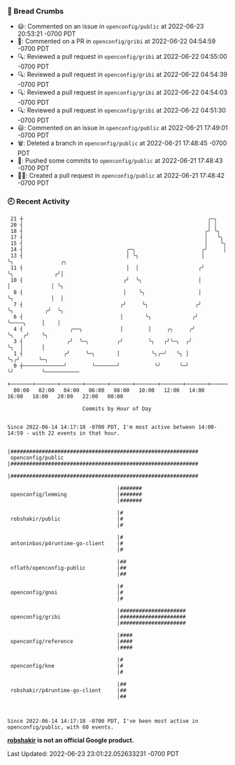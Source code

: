 ### 🍞 Bread Crumbs

 * 😃: Commented on an issue in `openconfig/public` at 2022-06-23 20:53:21 -0700 PDT
 * 💬: Commented on a PR in  `openconfig/gribi` at 2022-06-22 04:54:59 -0700 PDT
 * 🔍: Reviewed a pull request in  `openconfig/gribi` at 2022-06-22 04:55:00 -0700 PDT
 * 🔍: Reviewed a pull request in  `openconfig/gribi` at 2022-06-22 04:54:39 -0700 PDT
 * 🔍: Reviewed a pull request in  `openconfig/gribi` at 2022-06-22 04:54:03 -0700 PDT
 * 🔍: Reviewed a pull request in  `openconfig/gribi` at 2022-06-22 04:51:30 -0700 PDT
 * 😃: Commented on an issue in `openconfig/public` at 2022-06-21 17:49:01 -0700 PDT
 * 🗑: Deleted a branch in `openconfig/public` at 2022-06-21 17:48:45 -0700 PDT
 * 🚢: Pushed some commits to `openconfig/public` at 2022-06-21 17:48:43 -0700 PDT
 * ✍🏼: Created a pull request in `openconfig/public` at 2022-06-21 17:48:42 -0700 PDT

### 🕘 Recent Activity
```
 21 ┼                                                           ╭─╮
 20 ┤                                                           │ │
 18 ┤                                                          ╭╯ ╰╮
 17 ┤                                                          │   ╰╮
 15 ┤                                                          │    ╰╮
 14 ┤                                 ╭─╮                     ╭╯     │
 13 ┤                                 │ ╰╮                    │      ╰╮               ╭╮
 11 ┤                                 │  │                   ╭╯       ╰╮             ╭╯│
 10 ┤                                ╭╯  ╰╮                  │         │             │ ╰╮
  8 ┤                                │    ╰╮                 │         ╰╮            │  │
  7 ┤                               ╭╯     ╰╮               ╭╯          ╰╮          ╭╯  ╰╮
  6 ┤                               │       ╰╮             ╭╯            ╰────╮     │    │
  4 ┤               ╭──╮            │        │     ╭╮     ╭╯                  ╰╮   ╭╯    ╰╮
  3 ┤              ╭╯  ╰─╮         ╭╯        ╰╮   ╭╯╰─╮  ╭╯                    ╰╮  │      │
  1 ┤             ╭╯     ╰─╮       │          ╰╮╭─╯   ╰╮ │                      ╰╮╭╯      ╰─╮
  0 ┼─────────────╯        ╰───────╯           ╰╯      ╰─╯                       ╰╯         ╰───────────
    +───────+───────+───────+───────+───────+───────+───────+───────+───────+───────+───────+───────+────
  00:00   02:00   04:00   06:00   08:00   10:00   12:00   14:00   16:00   18:00   20:00   22:00   00:00   

						Commits by Hour of Day


Since 2022-06-14 14:17:18 -0700 PDT, I'm most active between 14:00-14:59 - with 22 events in that hour.

```



```
                                   |############################################################
 openconfig/public                 |############################################################
                                   |############################################################

                                   |#######
 openconfig/lemming                |#######
                                   |#######

                                   |#
 robshakir/public                  |#
                                   |#

                                   |#
 antoninbas/p4runtime-go-client    |#
                                   |#

                                   |##
 nflath/openconfig-public          |##
                                   |##

                                   |#
 openconfig/gnoi                   |#
                                   |#

                                   |#####################
 openconfig/gribi                  |#####################
                                   |#####################

                                   |####
 openconfig/reference              |####
                                   |####

                                   |#
 openconfig/kne                    |#
                                   |#

                                   |##
 robshakir/p4runtime-go-client     |##
                                   |##



Since 2022-06-14 14:17:18 -0700 PDT, I've been most active in openconfig/public, with 60 events.

```
**[robshakir](mailto:robjs@google.com) is not an official Google product.**  


Last Updated: 2022-06-23 23:01:22.052633231 -0700 PDT

